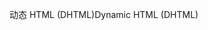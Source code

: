 <span data-ttu-id="cd845-101">动态 HTML (DHTML)</span><span class="sxs-lookup"><span data-stu-id="cd845-101">Dynamic HTML (DHTML)</span></span>
